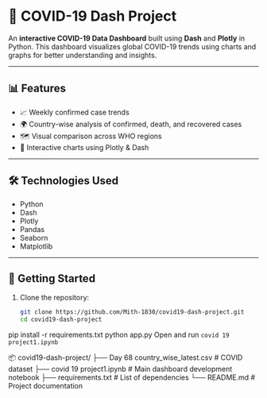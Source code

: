 # 🦠 COVID-19 Dash Project

An **interactive COVID-19 Data Dashboard** built using **Dash** and **Plotly** in Python. This dashboard visualizes global COVID-19 trends using charts and graphs for better understanding and insights.

---

## 📊 Features

- 📈 Weekly confirmed case trends
- 🌍 Country-wise analysis of confirmed, death, and recovered cases
- 🗺️ Visual comparison across WHO regions
- 🎨 Interactive charts using Plotly & Dash

---

## 🛠️ Technologies Used

- Python
- Dash
- Plotly
- Pandas
- Seaborn
- Matplotlib

---

## 🚀 Getting Started

1. Clone the repository:
   ```bash
   git clone https://github.com/Mith-1830/covid19-dash-project.git
   cd covid19-dash-project
pip install -r requirements.txt
python app.py
Open and run `covid 19 project1.ipynb`

📦 covid19-dash-project/
├── Day 68 country_wise_latest.csv   # COVID dataset
├── covid 19 project1.ipynb          # Main dashboard development notebook
├── requirements.txt                 # List of dependencies
└── README.md                        # Project documentation




